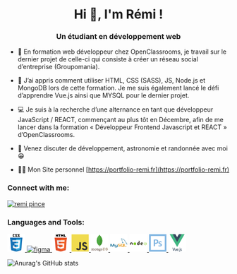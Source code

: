 <h1 align="center">Hi 👋, I'm Rémi !</h1>
<h3 align="center">Un étudiant en développement web</h3>

- 🔭 En formation web développeur chez OpenClassrooms, je travail sur le dernier projet de celle-ci qui consiste à créer un réseau social d’entreprise (Groupomania).

- 🌱 J’ai appris comment utiliser HTML, CSS (SASS), JS, Node.js et MongoDB lors de cette formation. Je me suis également lancé le défi d’apprendre Vue.js ainsi que MYSQL pour le dernier projet.

- 💻 Je suis à la recherche d’une alternance en tant que développeur JavaScript / REACT, commençant au plus tôt en Décembre, afin de me lancer dans la formation « Développeur Frontend Javascript et REACT » d’OpenClassrooms.

- 💬 Venez discuter de développement, astronomie et randonnée avec moi 😁

- 👨‍💻 Mon Site personnel [https://portfolio-remi.fr](https://portfolio-remi.fr)

<h3 align="left">Connect with me:</h3>
<p align="left">
<a href="https://www.linkedin.com/in/r%C3%A9mi-pince-4b594b22a/" target="blank"><img align="center" src="https://raw.githubusercontent.com/rahuldkjain/github-profile-readme-generator/master/src/images/icons/Social/linked-in-alt.svg" alt="remi pince" height="30" width="40" /></a>
</p>

<h3 align="left">Languages and Tools:</h3>
<p align="left"> <a href="https://www.w3schools.com/css/" target="_blank" rel="noreferrer"> <img src="https://raw.githubusercontent.com/devicons/devicon/master/icons/css3/css3-original-wordmark.svg" alt="css3" width="40" height="40"/> </a> <a href="https://www.figma.com/" target="_blank" rel="noreferrer"> <img src="https://www.vectorlogo.zone/logos/figma/figma-icon.svg" alt="figma" width="40" height="40"/> </a> <a href="https://www.w3.org/html/" target="_blank" rel="noreferrer"> <img src="https://raw.githubusercontent.com/devicons/devicon/master/icons/html5/html5-original-wordmark.svg" alt="html5" width="40" height="40"/> </a> <a href="https://developer.mozilla.org/en-US/docs/Web/JavaScript" target="_blank" rel="noreferrer"> <img src="https://raw.githubusercontent.com/devicons/devicon/master/icons/javascript/javascript-original.svg" alt="javascript" width="40" height="40"/> </a> <a href="https://www.mongodb.com/" target="_blank" rel="noreferrer"> <img src="https://raw.githubusercontent.com/devicons/devicon/master/icons/mongodb/mongodb-original-wordmark.svg" alt="mongodb" width="40" height="40"/> </a> <a href="https://www.mysql.com/" target="_blank" rel="noreferrer"> <img src="https://raw.githubusercontent.com/devicons/devicon/master/icons/mysql/mysql-original-wordmark.svg" alt="mysql" width="40" height="40"/> </a> <a href="https://nodejs.org" target="_blank" rel="noreferrer"> <img src="https://raw.githubusercontent.com/devicons/devicon/master/icons/nodejs/nodejs-original-wordmark.svg" alt="nodejs" width="40" height="40"/> </a> <a href="https://www.photoshop.com/en" target="_blank" rel="noreferrer"> <img src="https://raw.githubusercontent.com/devicons/devicon/master/icons/photoshop/photoshop-line.svg" alt="photoshop" width="40" height="40"/> </a> <a href="https://vuejs.org/" target="_blank" rel="noreferrer"> <img src="https://raw.githubusercontent.com/devicons/devicon/master/icons/vuejs/vuejs-original-wordmark.svg" alt="vuejs" width="40" height="40"/> </a> </p>


![Anurag's GitHub stats](https://github-readme-stats.vercel.app/api?username=Osiri70cl&show_icons=true&theme=merko)
